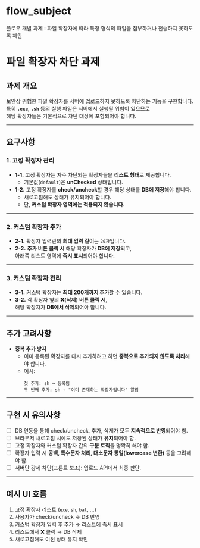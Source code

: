 # flow_subject

플로우 개발 과제 : 파일 확장자에 따라 특정 형식의 파일을 첨부하거나 전송하지 못하도록 제안

# 파일 확장자 차단 과제

## 과제 개요

보안상 위험한 파일 확장자를 서버에 업로드하지 못하도록 차단하는 기능을 구현합니다.  
특히 **`.exe`**, **`.sh`** 등의 실행 파일은 서버에서 실행될 위험이 있으므로  
해당 확장자들은 기본적으로 차단 대상에 포함되어야 합니다.

---

## 요구사항

### 1. 고정 확장자 관리

- **1-1.** 고정 확장자는 자주 차단되는 확장자들을 **리스트 형태**로 제공합니다.
  - 기본값(`default`)은 **unChecked** 상태입니다.
- **1-2.** 고정 확장자를 **check/uncheck**할 경우 해당 상태를 **DB에 저장**해야 합니다.
  - 새로고침해도 상태가 유지되어야 합니다.
  - 단, **커스텀 확장자 영역에는 적용되지 않습니다.**

---

### 2. 커스텀 확장자 추가

- **2-1.** 확장자 입력란의 **최대 입력 길이**는 `20자`입니다.
- **2-2.** **추가 버튼 클릭 시** 해당 확장자가 **DB에 저장**되고,  
  아래쪽 리스트 영역에 **즉시 표시**되어야 합니다.

---

### 3. 커스텀 확장자 관리

- **3-1.** 커스텀 확장자는 **최대 200개까지 추가**할 수 있습니다.
- **3-2.** 각 확장자 옆의 **❌(삭제) 버튼 클릭 시**,  
  해당 확장자가 **DB에서 삭제**되어야 합니다.

---

## 추가 고려사항

- **중복 추가 방지**
  - 이미 등록된 확장자를 다시 추가하려고 하면 **중복으로 추가되지 않도록 처리**해야 합니다.
  - 예시:
    ```text
    첫 추가: sh → 등록됨
    두 번째 추가: sh → "이미 존재하는 확장자입니다" 알림
    ```

---

## 구현 시 유의사항

- [ ] DB 연동을 통해 check/uncheck, 추가, 삭제가 모두 **지속적으로 반영**되어야 함.
- [ ] 브라우저 새로고침 시에도 저장된 상태가 **유지**되어야 함.
- [ ] 고정 확장자와 커스텀 확장자 간의 **구분 로직**을 명확히 해야 함.
- [ ] 확장자 입력 시 **공백, 특수문자 처리, 대소문자 통일(lowercase 변환)** 등을 고려해야 함.
- [ ] 서버단 강제 차단(프론트 보조): 업로드 API에서 최종 판단.

---

## 예시 UI 흐름

1. 고정 확장자 리스트 (`exe`, `sh`, `bat`, …)
2. 사용자가 check/uncheck → DB 반영
3. 커스텀 확장자 입력 후 추가 → 리스트에 즉시 표시
4. 리스트에서 ❌ 클릭 → DB 삭제
5. 새로고침해도 이전 상태 유지 확인
